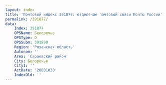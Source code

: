 ```yaml
---
layout: index
title: 'Почтовый индекс 391877: отделение почтовой связи Почты России'
permalink: /391877/
data:
    Index: 391877
    OPSName: Белоречье
    OPSType: О
    OPSSubm: 391899
    Region: 'Рязанская область'
    Autonom: ''
    Area: 'Сараевский район'
    City: Белоречье
    City1: ''
    ActDate: '20001030'
    IndexOld: ''
---
```

